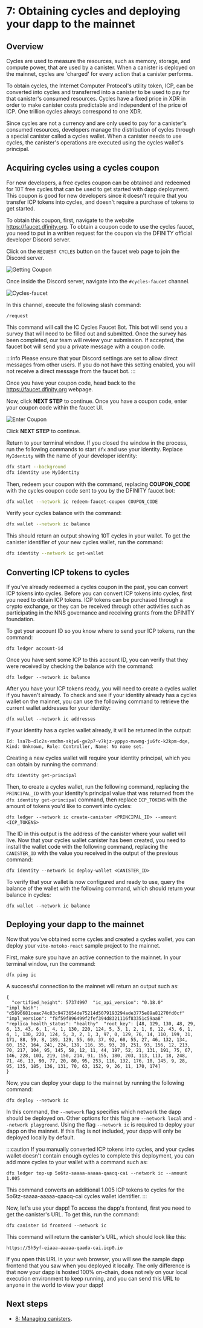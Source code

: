 # 7: Obtaining cycles and deploying your dapp to the mainnet
 
## Overview

Cycles are used to measure the resources, such as memory, storage, and compute power, that are used by a canister. When a canister is deployed on the mainnet, cycles are 'charged' for every action that a canister performs. 

To obtain cycles, the Internet Computer Protocol's utility token, ICP, can be converted into cycles and transferred into a canister to be used to pay for that canister's consumed resources. Cycles have a fixed price in XDR in order to make canister costs predictable and independent of the price of ICP. One trillion cycles always correspond to one XDR.

Since cycles are not a currency and are only used to pay for a canister's consumed resources, developers manage the distribution of cycles through a special canister called a cycles wallet. When a canister needs to use cycles, the canister's operations are executed using the cycles wallet's principal. 

## Acquiring cycles using a cycles coupon

For new developers, a free cycles coupon can be obtained and redeemed for 10T free cycles that can be used to get started with dapp deployment. This coupon is good for new developers since it doesn't require that you transfer ICP tokens into cycles, and doesn't require a purchase of tokens to get started.

To obtain this coupon, first, navigate to the website https://faucet.dfinity.org. To obtain a coupon code to use the cycles faucet, you need to put in a written request for the coupon via the DFINITY official developer Discord server.

Click on the `REQUEST CYCLES` button on the faucet web page to join the Discord server.

![Getting Coupon](_attachments/faucet_step_1.png)

Once inside the Discord server, navigate into the `#cycles-faucet` channel. 

![Cycles-faucet](_attachments/cycles-faucet.png)

In this channel, execute the following slash command:

```
/request
```

This command will call the IC Cycles Faucet Bot. This bot will send you a survey that will need to be filled out and submitted. Once the survey has been completed, our team will review your submission. If accepted, the faucet bot will send you a private message with a coupon code.

:::info
Please ensure that your Discord settings are set to allow direct messages from other users. If you do not have this setting enabled, you will not receive a direct message from the faucet bot.
:::

Once you have your coupon code, head back to the <https://faucet.dfinity.org> webpage. 

Now, click **NEXT STEP** to continue. Once you have a coupon code, enter your coupon code within the faucet UI.

![Enter Coupon](_attachments/faucet_step_3.png)

Click **NEXT STEP** to continue.

Return to your terminal window. If you closed the window in the process, run the following commands to start `dfx` and use your identity. Replace `MyIdentity` with the name of your developer identity:

```sh
dfx start --background
dfx identity use MyIdentity
```

Then, redeem your coupon with the command, replacing **COUPON_CODE** with the cycles coupon code sent to you by the DFINITY faucet bot:

```sh
dfx wallet --network ic redeem-faucet-coupon COUPON_CODE
```

Verify your cycles balance with the command:

```sh
dfx wallet --network ic balance
```

This should return an output showing 10T cycles in your wallet. To get the canister identifier of your new cycles wallet, run the command:

```sh
dfx identity --network ic get-wallet
```

## Converting ICP tokens to cycles

If you've already redeemed a cycles coupon in the past, you can convert ICP tokens into cycles. Before you can convert ICP tokens into cycles, first you need to obtain ICP tokens. ICP tokens can be purchased through a crypto exchange, or they can be received through other activities such as participating in the NNS governance and receiving grants from the DFINITY foundation.

To get your account ID so you know where to send your ICP tokens, run the command:

```
dfx ledger account-id
```

Once you have sent some ICP to this account ID, you can verify that they were received by checking the balance with the command:

```
dfx ledger --network ic balance
```

After you have your ICP tokens ready, you will need to create a cycles wallet if you haven't already. To check and see if your identity already has a cycles wallet on the mainnet, you can use the following command to retrieve the current wallet addresses for your identity:

```
dfx wallet --network ic addresses
```

If your identity has a cycles wallet already, it will be returned in the output:

```
Id: lsa7b-dlc2s-vmdhm-skjw6-gv2p7-v7kjz-yppyo-mvwmg-ju6fc-k2kpm-dqe, Kind: Unknown, Role: Controller, Name: No name set.
```

Creating a new cycles wallet will require your identity principal, which you can obtain by running the command:

```
dfx identity get-principal
```

Then, to create a cycles wallet, run the following command, replacing the `PRINCIPAL_ID` with your identity's principal value that was returned from the `dfx identity get-principal` command, then replace `ICP_TOKENS` with the amount of tokens you'd like to convert into cycles:

```
dfx ledger --network ic create-canister <PRINCIPAL_ID> --amount <ICP_TOKENS>
```

The ID in this output is the address of the canister where your wallet will live. Now that your cycles wallet canister has been created, you need to install the wallet code with the following command, replacing the `CANISTER_ID` with the value you received in the output of the previous command:

```
dfx identity --network ic deploy-wallet <CANISTER_ID>
```

To verify that your wallet is now configured and ready to use, query the balance of the wallet with the following command, which should return your balance in cycles:

```
dfx wallet --network ic balance
```

## Deploying your dapp to the mainnet

Now that you've obtained some cycles and created a cycles wallet, you can deploy your `vite-motoko-react` sample project to the mainnet. 

First, make sure you have an active connection to the mainnet. In your terminal window, run the command:

```
dfx ping ic
```

A successful connection to the mainnet will return an output such as:

```
{
  "certified_height": 57374997  "ic_api_version": "0.18.0"  "impl_hash": "d5896681ceac74c83c9473654de75214d5079193294ade3775e89a81270fd0cf"  "impl_version": "f8f59f896499f2fef394d8321116f83351c59aa8"  "replica_health_status": "healthy"  "root_key": [48, 129, 130, 48, 29, 6, 13, 43, 6, 1, 4, 1, 130, 220, 124, 5, 3, 1, 2, 1, 6, 12, 43, 6, 1, 4, 1, 130, 220, 124, 5, 3, 2, 1, 3, 97, 0, 129, 76, 14, 110, 199, 31, 171, 88, 59, 8, 189, 129, 55, 60, 37, 92, 60, 55, 27, 46, 132, 134, 60, 152, 164, 241, 224, 139, 116, 35, 93, 20, 251, 93, 156, 12, 213, 70, 217, 104, 95, 145, 58, 12, 11, 44, 197, 52, 21, 131, 191, 75, 67, 146, 228, 103, 219, 150, 214, 91, 155, 180, 203, 113, 113, 18, 248, 71, 46, 13, 90, 77, 20, 80, 95, 253, 116, 132, 176, 18, 145, 9, 28, 95, 135, 185, 136, 131, 70, 63, 152, 9, 26, 11, 170, 174]
}
```

Now, you can deploy your dapp to the mainnet by running the following command:

```
dfx deploy --network ic
```

In this command, the `--network` flag specifies which network the dapp should be deployed on. Other options for this flag are `--network local` and `--network playground`. Using the flag `--network ic` is required to deploy your dapp on the mainnet. If this flag is not included, your dapp will only be deployed locally by default.

:::caution
If you manually converted ICP tokens into cycles, and your cycles wallet doesn't contain enough cycles to complete this deployment, you can add more cycles to your wallet with a command such as:

```
dfx ledger top-up 5o6tz-saaaa-aaaaa-qaacq-cai --network ic --amount 1.005
```

This command converts an additional 1.005 ICP tokens to cycles for the 5o6tz-saaaa-aaaaa-qaacq-cai cycles wallet identifier.
:::

Now, let's use your dapp! To access the dapp's frontend, first you need to get the canister's URL. To get this, run the command:

```
dfx canister id frontend --network ic
```

This command will return the canister's URL, which should look like this:

```
https://5h5yf-eiaaa-aaaaa-qaada-cai.icp0.io
```

If you open this URL in your web browser, you will see the sample dapp frontend that you saw when you deployed it locally. The only difference is that now your dapp is hosted 100% on-chain, does not rely on your local execution environment to keep running, and you can send this URL to anyone in the world to view your dapp!

## Next steps

- [8: Managing canisters](8-managing-canisters.md).